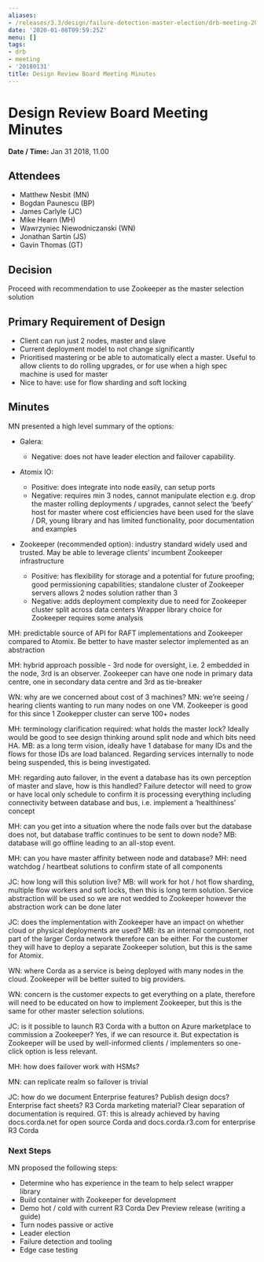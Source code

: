 ```yaml
---
aliases:
- /releases/3.3/design/failure-detection-master-election/drb-meeting-20180131.html
date: '2020-01-08T09:59:25Z'
menu: []
tags:
- drb
- meeting
- '20180131'
title: Design Review Board Meeting Minutes
---
```



# Design Review Board Meeting Minutes

**Date / Time:** Jan 31 2018, 11.00


## Attendees


* Matthew Nesbit (MN)
* Bogdan Paunescu (BP)
* James Carlyle (JC)
* Mike Hearn (MH)
* Wawrzyniec Niewodniczanski (WN)
* Jonathan Sartin (JS)
* Gavin Thomas (GT)


## **Decision**

Proceed with recommendation to use Zookeeper as the master selection solution


## **Primary Requirement of Design**


* Client can run just 2 nodes, master and slave
* Current deployment model to not change significantly
* Prioritised mastering or be able to automatically elect a master. Useful to allow clients to do rolling upgrades, or for use when a high spec machine is used for master
* Nice to have: use for flow sharding and soft locking


## **Minutes**

MN presented a high level summary of the options:


* Galera:
    * Negative: does not have leader election and failover capability.


* Atomix IO:
    * Positive: does integrate into node easily, can setup ports
    * Negative: requires min 3 nodes, cannot manipulate election e.g. drop the master rolling deployments / upgrades, cannot select the ‘beefy’ host for master where cost efficiencies have been used for the slave / DR, young library and has limited functionality, poor documentation and examples


* Zookeeper (recommended option): industry standard widely used and trusted. May be able to leverage clients’ incumbent Zookeeper infrastructure
    * Positive: has flexibility for storage and a potential for future proofing; good permissioning capabilities; standalone cluster of Zookeeper servers allows 2 nodes solution rather than 3
    * Negative: adds deployment complexity due to need for Zookeeper cluster split across data centers
Wrapper library choice for Zookeeper requires some analysis



MH: predictable source of API for RAFT implementations and Zookeeper compared to Atomix. Be better to have master
selector implemented as an abstraction

MH: hybrid approach possible - 3rd node for oversight, i.e. 2 embedded in the node, 3rd is an observer. Zookeeper can
have one node in primary data centre, one in secondary data centre and 3rd as tie-breaker

WN: why are we concerned about cost of 3 machines? MN: we’re seeing / hearing clients wanting to run many nodes on one
VM. Zookeeper is good for this since 1 Zookepper cluster can serve 100+ nodes

MH: terminology clarification required: what holds the master lock? Ideally would be good to see design thinking around
split node and which bits need HA. MB: as a long term vision, ideally have 1 database for many IDs and the flows for
those IDs are load balanced. Regarding services internally to node being suspended, this is being investigated.

MH: regarding auto failover, in the event a database has its own perception of master and slave, how is this handled?
Failure detector will need to grow or have local only schedule to confirm it is processing everything including
connectivity between database and bus, i.e. implement a ‘healthiness’ concept

MH: can you get into a situation where the node fails over but the database does not, but database traffic continues to
be sent to down node? MB: database will go offline leading to an all-stop event.

MH: can you have master affinity between node and database? MH: need watchdog / heartbeat solutions to confirm state of
all components

JC: how long will this solution live? MB: will work for hot / hot flow sharding, multiple flow workers and soft locks,
then this is long term solution. Service abstraction will be used so we are not wedded to Zookeeper however the
abstraction work can be done later

JC: does the implementation with Zookeeper have an impact on whether cloud or physical deployments are used? MB: its an
internal component, not part of the larger Corda network therefore can be either. For the customer they will have to
deploy a separate Zookeeper solution, but this is the same for Atomix.

WN: where Corda as a service is being deployed with many nodes in the cloud. Zookeeper will be better suited to big
providers.

WN: concern is the customer expects to get everything on a plate, therefore will need to be educated on how to implement
Zookeeper, but this is the same for other master selection solutions.

JC: is it possible to launch R3 Corda with a button on Azure marketplace to commission a Zookeeper? Yes, if we can
resource it. But expectation is Zookeeper will be used by well-informed clients / implementers so one-click option is
less relevant.

MH: how does failover work with HSMs?

MN: can replicate realm so failover is trivial

JC: how do we document Enterprise features? Publish design docs? Enterprise fact sheets? R3 Corda marketing material?
Clear separation of documentation is required. GT: this is already achieved by having docs.corda.net for open source
Corda and docs.corda.r3.com for enterprise R3 Corda


### Next Steps

MN proposed the following steps:


* Determine who has experience in the team to help select wrapper library
* Build container with Zookeeper for development
* Demo hot / cold with current R3 Corda Dev Preview release (writing a guide)
* Turn nodes passive or active
* Leader election
* Failure detection and tooling
* Edge case testing

